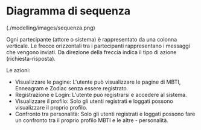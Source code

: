 # Diagramma di sequenza

(./modelling/images/sequenza.png)

Ogni partecipante (attore o sistema) è rappresentato da una colonna verticale.
Le frecce orizzontali tra i partecipanti rappresentano i messaggi che vengono inviati.
Da direzione della freccia indica il tipo di azione (richiesta-risposta).

Le azioni:
- Visualizzare le pagine: L'utente può visualizzare le pagine di MBTI, Enneagram e Zodiac senza essere registrato.
- Registrazione e Login: L'utente può registrarsi e accedere al sistema.
- Visualizzare il profilo: Solo gli utenti registrati e loggati possono visualizzare il proprio profilo.
- Confronto tra personalità: Solo gli utenti registrati e loggati possono fare un confronto tra il proprio profilo MBTI e le altre - personalità.


